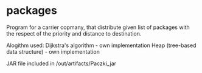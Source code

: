# packages
Program for a carrier copmany, that distribute given list of packages with the respect of the priority and distance to destination.

Alogithm used:
Dijkstra's algorithm - own implementation
Heap (tree-based data structure) - own implementation

JAR file included in /out/artifacts/Paczki_jar